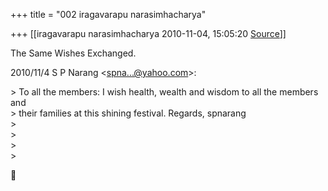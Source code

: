 +++
title = "002 iragavarapu narasimhacharya"

+++
[[iragavarapu narasimhacharya	2010-11-04, 15:05:20 [Source](https://groups.google.com/g/bvparishat/c/-i-NvuVHJU4)]]



The Same Wishes Exchanged.

2010/11/4 S P Narang \<[spna...@yahoo.com]()\>:

  
\> To all the members: I wish health, wealth and wisdom to all the members and  
\> their families at this shining festival. Regards, spnarang  
\>  
\>  
\>  
\>  



